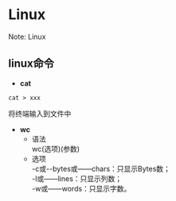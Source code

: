 Linux
=====


Note: Linux


linux命令
--------------

* __cat__
```
cat > xxx
```
将终端输入到文件中
*  __wc__
    * 语法 <br>
         wc(选项)(参数)
    * 选项<br>
        -c或--bytes或——chars：只显示Bytes数；<br>
        -l或——lines：只显示列数；<br>
        -w或——words：只显示字数。<br>
